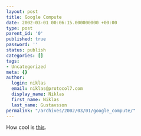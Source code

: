 ```yaml
---
layout: post
title: Google Compute
date: 2002-03-01 00:06:15.000000000 +00:00
type: post
parent_id: '0'
published: true
password: ''
status: publish
categories: []
tags:
- Uncategorized
meta: {}
author:
  login: niklas
  email: niklas@protocol7.com
  display_name: Niklas
  first_name: Niklas
  last_name: Gustavsson
permalink: "/archives/2002/03/01/google_compute/"
---
```

How cool is [this](http://toolbar.google.com/dc/faq_dc.html).

